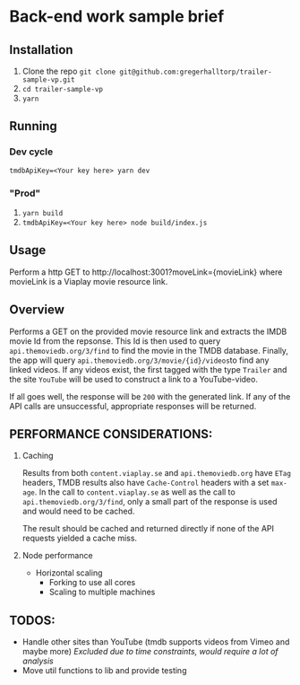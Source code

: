 # Back-end work sample brief

## Installation

1. Clone the repo `git clone git@github.com:gregerhalltorp/trailer-sample-vp.git`
2. `cd trailer-sample-vp`
3. `yarn`

## Running

### Dev cycle

`tmdbApiKey=<Your key here> yarn dev`

### "Prod"

1. `yarn build`
2. `tmdbApiKey=<Your key here> node build/index.js`

## Usage

Perform a http GET to http://localhost:3001?moveLink={movieLink} where movieLink is a Viaplay movie resource link.

## Overview

Performs a GET on the provided movie resource link and extracts the IMDB movie Id from the repsonse. This Id is then used to query `api.themoviedb.org/3/find` to find the movie in the TMDB database. Finally, the app will query `api.themoviedb.org/3/movie/{id}/videos`to find any linked videos. If any videos exist, the first tagged with the type `Trailer` and the site `YouTube` will be used to construct a link to a YouTube-video.

If all goes well, the response will be `200` with the generated link.
If any of the API calls are unsuccessful, appropriate responses will be returned.

## PERFORMANCE CONSIDERATIONS:

1. Caching

   Results from both `content.viaplay.se` and `api.themoviedb.org` have `ETag` headers, TMDB results also have `Cache-Control` headers with a set `max-age`. In the call to `content.viaplay.se` as well as the call to `api.themoviedb.org/3/find`, only a small part of the response is used and would need to be cached.

   The result should be cached and returned directly if none of the API requests yielded a cache miss.

2. Node performance
   - Horizontal scaling
     - Forking to use all cores
     - Scaling to multiple machines

## TODOS:

- Handle other sites than YouTube (tmdb supports videos from Vimeo and maybe more)
  _Excluded due to time constraints, would require a lot of analysis_
- Move util functions to lib and provide testing
